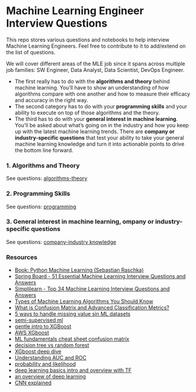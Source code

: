 # Machine Learning Engineer Interview Questions

This repo stores various questions and notebooks to help interview Machine Learning Engineers.
Feel free to contribute to it to add/extend on the list of questions.

We will cover different areas of the MLE job since it spans across multiple job families: SW Engineer, Data Analyst, Data Scientist, DevOps Engineer.
- The first really has to do with the **algorithms and theory** behind machine learning. You’ll have to show an understanding of how algorithms compare with one another and how to measure their efficacy and accuracy in the right way.
- The second category has to do with your **programming skills** and your ability to execute on top of those algorithms and the theory.
- The third has to do with your **general interest in machine learning**. You’ll be asked about what’s going on in the industry and how you keep up with the latest machine learning trends. There are **company or industry-specific questions** that test your ability to take your general machine learning knowledge and turn it into actionable points to drive the bottom line forward.


### 1. Algorithms and Theory
See questions: [algorithms-theory](questions/algorithms-theory.md)

### 2. Programming Skills
See questions: [programming](questions/programming.md)


### 3. General interest in machine learning, ompany or industry-specific questions
See questions: [company-industry knowledge](questions/company-industry-knowledge.md)



### Resources
 - [Book: Python Machine Learning (Sebastian Raschka)](https://www.amazon.com/Python-Machine-Learning-Sebastian-Raschka-ebook/dp/B00YSILNL0)
 - [Spring Board - 51 Essential Machine Learning Interview Questions and Answers](https://www.springboard.com/blog/machine-learning-interview-questions/)
 - [Simplilearn - Top 34 Machine Learning Interview Questions and Answers](https://www.simplilearn.com/tutorials/machine-learning-tutorial/machine-learning-interview-questions)
 - [Types of Machine Learning Algorithms You Should Know](https://towardsdatascience.com/types-of-machine-learning-algorithms-you-should-know-953a08248861)
 - [What is Confusion Matrix and Advanced Classification Metrics?](https://manisha-sirsat.blogspot.com/2019/04/confusion-matrix.html)
 - [5 ways to handle missing value sin ML datasets](https://analyticsindiamag.com/5-ways-handle-missing-values-machine-learning-datasets/)
 - [semi-supervised ml](https://bdtechtalks.com/2021/01/04/semi-supervised-machine-learning/)
 - [gentle intro to XGBoost](https://machinelearningmastery.com/gentle-introduction-xgboost-applied-machine-learning/)
 - [AWS XGboost](https://docs.aws.amazon.com/sagemaker/latest/dg/xgboost.html)
 - [ML fundamentals cheat sheet confusion matrix](https://shandou.medium.com/ml-fundamentals-cheat-sheet-confusion-matrix-accuracy-precision-recall-sensitivity-205a9f3d3010)
 - [decision tree vs random forest](https://www.analyticsvidhya.com/blog/2020/05/decision-tree-vs-random-forest-algorithm/)
 - [XGboost deep dive](https://medium.com/sfu-cspmp/xgboost-a-deep-dive-into-boosting-f06c9c41349)
 - [Understanding AUC and ROC](https://towardsdatascience.com/understanding-auc-roc-curve-68b2303cc9c5)
 - [probability and likelihood](https://ruccs.rutgers.edu/images/personal-charles-r-gallistel/publications/2015-APS-Bayes-for-Beginners-1-Probability-and-Likelihood---Association-for-Psychological-Science.pdf)
 - [deep learning basics intro and overview with TF](https://medium.com/tensorflow/mit-deep-learning-basics-introduction-and-overview-with-tensorflow-355bcd26baf0)
 - [an overview of deep learning](https://lilianweng.github.io/lil-log/2017/06/21/an-overview-of-deep-learning.html)
 - [CNN explained](https://towardsdatascience.com/convolutional-neural-networks-explained-9cc5188c4939#:~:text=A%20Convolutional%20Neural%20Network%2C%20also,topology%2C%20such%20as%20an%20image.&text=Each%20neuron%20works%20in%20its,cover%20the%20entire%20visual%20field.)
